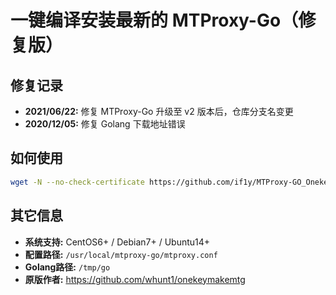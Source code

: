 # 一键编译安装最新的 MTProxy-Go（修复版）

## 修复记录

- **2021/06/22:** 修复 MTProxy-Go 升级至 v2 版本后，仓库分支名变更
- **2020/12/05:** 修复 Golang 下载地址错误

## 如何使用

```bash
wget -N --no-check-certificate https://github.com/if1y/MTProxy-GO_OnekeyMake/raw/master/mtproxy_go.sh && chmod +x mtproxy_go.sh && bash mtproxy_go.sh
```

## 其它信息

- **系统支持:** CentOS6+ / Debian7+ / Ubuntu14+
- **配置路径:** `/usr/local/mtproxy-go/mtproxy.conf`
- **Golang路径:** `/tmp/go`
- **原版作者:** https://github.com/whunt1/onekeymakemtg
